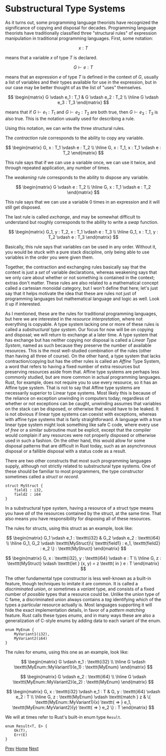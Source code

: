 # Substructural Type Systems

As it turns out, some programming language theorists have recognized the significance
of copying and disposal for decades. Programming language theorists have traditionally
classified three "structural rules" of expression manipulation in traditional programming
languages. First, some notation:

$$x : T$$

means that a variable $x$ of type $T$ is declared.

$$G \vdash e : T$$

means that an expression $e$ of type $T$ is defined in the context of $G$,
usually a list of variables and their types available for use in the expression,
but in our case may be better thought of as the list of "uses" themselves.

$$
\begin{matrix}
G \vdash e_1 : T_1 & G \vdash e_2 : T_2 \\
\hline
G \vdash e_3 : T_3
\end{matrix}
$$

means that if $G \vdash e_1 : T_1$ and $G \vdash e_2 : T_2$ are both true, then 
$G \vdash e_3 : T_3$ is also true. This is the notation usually used for describing a rule.

Using this notation, we can write the three structural rules.

The *contraction* rule corresponds to the ability to copy any variable.

$$
\begin{matrix}
G, x : T_1 \vdash e : T_2 \\
\hline
G, x : T_1, x : T_1 \vdash e : T_2
\end{matrix}
$$

This rule says that if we can use a variable once,
we can use it twice, and through repeated application,
any number of times.

The *weakening* rule corresponds to the ability to dispose
any variable.

$$
\begin{matrix}
G \vdash e : T_2 \\
\hline
G, x : T_1 \vdash e : T_2
\end{matrix}
$$

This rule says that we can use a variable 0 times in an expression
and it will still get disposed.

The last rule is called *exchange*, and may be somewhat difficult
to understand but roughly corresponds to the ability to write
a *swap* function.

$$
\begin{matrix}
G_1, y : T_2, x : T_1 \vdash e : T_3 \\
\hline
G_1, x : T_1, y : T_2 \vdash e : T_3
\end{matrix}
$$

Basically, this rule says that variables can be used in any order.
Without it, you would be stuck with a pure stack discipline, only
being able to use variables in the order you were given them.

Together, the contraction and exchanging rules basically say that
the context is just a *set* of variable declarations,
whereas weakening says that we only care about whether or not
something is contained in the context; extras don't matter. These
rules are also related to a mathematical concept called a 
cartesian monoidal category, but I won't define that here; let's
just say that it helps motivate the idea that these are rules 
not just of programming languages but mathematical language
and logic as well. Look it up if interested.

As I mentioned, these are the rules for traditional programming languages, but here we are interested in the *resource interpretation*,
where not everything is copyable. A type system lacking one or more
of these rules is called a *substructural type system*. Our focus for now will be on copying and disposal; we will return to exchange at a later time. A type system that has exchange but has neither copying nor disposal is called a *Linear Type System*, named as such because they
preserve the number of available resources. This is the most well-studied combination of the rules (other than having all three of course). On the other hand, a type system that lacks contraction/copying but has the other rules is called an *Affine* Type System, a word that refers to having a fixed number
of extra resources but preserving resources aside from that. Affine type systems are perhaps less commonly studied, but are more common in actual programming languages. Rust, for example, does not require you to use every resource, so it has an Affine type system.
That is not to say that Affine type systems are necessarily superior to Linear type systems. Most likely this is because of the
reliance on exception unwinding in computers today; regardless of whether or not exceptions can be caught, unwinding assumes that
variables on the stack can be disposed, or otherwise that would
have to be leaked. It is not obvious if linear type systems can coexist with exceptions, whereas with affine type systems that
is fairly straightforward. A language with a true linear type
system might look something like safe C code, where every
use of *free* or a similar subroutine must be explicit, except that the compiler would complain if any resources were not properly
disposed or otherwise used in such a fashion. On the other hand, this would allow for some disposal patterns that are difficult in Rust today, such as an asynchronous disposal or a
fallible disposal with a status code as a result.

There are two other constructs that most such programming languages
supply,
although not strictly related to substructural type systems. One of these should be familiar to most programmers, the type constructor sometimes called a *struct* or *record*.

    struct MyStruct {
        field1 : i32,
        field2 : i64
    }

In a substructural type system, having a resource of a struct type
means you have *all* of the resources contained by the struct, at 
the same time. That also means you have responsibility for disposing
all of these resources.

The rules for structs, using this struct as an example,
look like:

$$
\begin{matrix}
G_1 \vdash e_1 : \texttt{i32} & G_2 \vdash e_2 : \texttt{i64} \\
\hline
G_1, G_2 \vdash \texttt{MyStruct}\{ \texttt{field1} : e_1, \texttt{field2} : e_2 \} : \texttt{MyStruct}
\end{matrix}
$$

$$
\begin{matrix}
G, x : \texttt{i32}, y : \texttt{i64} \vdash e : T \\
\hline
G, z : \texttt{MyStruct} \vdash \texttt{let } (x, y) = z \texttt{ in } e : T
\end{matrix}
$$

The other fundamental type constructor is less well-known as
a built-in feature, though techniques to imitate it are common.
It is called a *discriminated union*, or sometimes a *variant* type, and consists of a fixed number
of *possible* types that a resource could be. Unlike the *union* 
type of C fame, a discriminated union always contains a *tag*
identifying which of the types a particular resource actually is.
Most languages supporting it will hide the exact implementation
details, in favor of a *pattern matching* feature. Rust calls these
types *enums*, and in many ways these are also a generalization
of C-style enums by adding data to each variant of the enum.

    enum MyEnum {
        MyVariant1(i32),
        MyVariant2(i64)
    }

The rules for enums, using this one as an example,
look like:

$$
\begin{matrix}
G \vdash e_1 : \texttt{i32} \\
\hline
G \vdash \texttt{MyEnum::MyVariant1}(e_1) : \texttt{MyEnum}
\end{matrix}
$$

$$
\begin{matrix}
G \vdash e_2 : \texttt{i64} \\
\hline
G \vdash \texttt{MyEnum::MyVariant2}(e_2) : \texttt{MyEnum}
\end{matrix}
$$

$$
\begin{matrix}
G, x : \texttt{i32} \vdash e_1 : T & G, y : \texttt{i64} \vdash e_2 : T \\
\hline
G, z : \texttt{MyEnum} \vdash \texttt{match } z & \{
    \texttt{MyEnum::MyVariant1}(x) \texttt{ => } e_1,
    \texttt{MyEnum::MyVariant2}(y) \texttt{ => } e_2
     \} : T
\end{matrix}
$$

We will at times refer to Rust's built-in enum type `Result`.

    enum Result<T, E> {
        Ok(T),
        Err(E)
    }

[Prev](1.md)
[Home](index.md)
[Next](3.md)